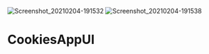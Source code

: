![Screenshot_20210204-191532](https://user-images.githubusercontent.com/45164892/120140909-588cb580-c190-11eb-8b6f-3484bc28b728.jpg)
![Screenshot_20210204-191538](https://user-images.githubusercontent.com/45164892/120140927-62161d80-c190-11eb-8180-539cff69f799.jpg)
# CookiesAppUI
